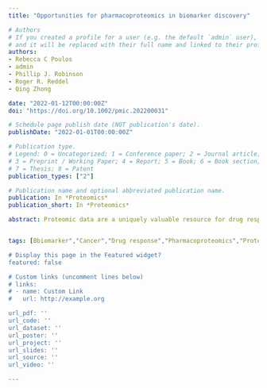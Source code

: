 ```yaml
---
title: "Opportunities for pharmacoproteomics in biomarker discovery"

# Authors
# If you created a profile for a user (e.g. the default `admin` user), write the username (folder name) here 
# and it will be replaced with their full name and linked to their profile.
authors:
- Rebecca C Poulos 
- admin
- Phillip J. Robinson
- Roger R. Reddel
- Qing Zhong

date: "2022-01-12T00:00:00Z"
doi: "https://doi.org/10.1002/pmic.202200031"

# Schedule page publish date (NOT publication's date).
publishDate: "2022-01-01T00:00:00Z"

# Publication type.
# Legend: 0 = Uncategorized; 1 = Conference paper; 2 = Journal article;
# 3 = Preprint / Working Paper; 4 = Report; 5 = Book; 6 = Book section;
# 7 = Thesis; 8 = Patent
publication_types: ["2"]

# Publication name and optional abbreviated publication name.
publication: In *Proteomics*
publication_short: In *Proteomics*

abstract: Proteomic data are a uniquely valuable resource for drug response prediction and biomarker discovery because most drugs interact directly with proteins in target cells rather than with DNA or RNA. Recent advances in mass spectrometry and associated processing methods have enabled the generation of large-scale proteomic datasets. Here we review the significant opportunities that currently exist to combine large-scale proteomic data with drug-related research, a field termed pharmacoproteomics. We describe successful applications of drug response prediction using molecular data, with an emphasis on oncology. We focus on technical advances in data-independent acquisition mass spectrometry (DIA-MS) that can facilitate the discovery of protein biomarkers for drug responses, alongside the increased availability of big biomedical data. We spotlight new opportunities for machine learning in pharmacoproteomics, driven by the combination of these large datasets and improved high-performance computing. Finally, we explore the value of pre-clinical models for pharmacoproteomic studies and the accompanying challenges of clinical validation. We propose that pharmacoproteomics offers the potential for novel discovery and innovation within the cancer landscape.


tags: [Bbiomarker","Cancer","Drug response","Pharmacoproteomics","Proteomics"]

# Display this page in the Featured widget?
featured: false

# Custom links (uncomment lines below)
# links:
# - name: Custom Link
#   url: http://example.org

url_pdf: ''
url_code: ''
url_dataset: ''
url_poster: ''
url_project: ''
url_slides: ''
url_source: ''
url_video: ''

---
```



